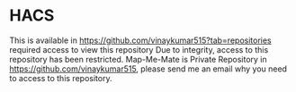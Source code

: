 # HACS
This is available in https://github.com/vinaykumar515?tab=repositories required access to view this repository  Due to integrity, access to this repository has been restricted. Map-Me-Mate is Private Repository in https://github.com/vinaykumar515, please send me an email why you need to access to this repository.
